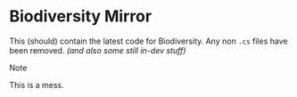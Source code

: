 # Biodiversity Mirror
This (should) contain the latest code for Biodiversity. Any non `.cs` files have been removed. *(and also some still in-dev stuff)*

> [!NOTE]
> This is a mess.